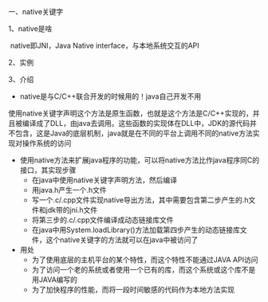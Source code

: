 一、native关键字

1、native是啥

​		native即JNI，Java Native interface，与本地系统交互的API

2、实例



3、介绍

- native是与C/C++联合开发的时候用的！java自己开发不用

​		使用native关键字声明这个方法是原生函数，也就是这个方法是C/C++实现的，并且被编译成了DLL，由java去调用。这些函数的实现体在DLL中，JDK的源代码并不包含，这是Java的底层机制，java就是在不同的平台上调用不同的native方法实现对操作系统的访问

- 使用native方法来扩展java程序的功能，可以将native方法比作java程序同C的接口，其实现步骤
  - 在java中使用native关键字声明方法，然后编译
  - 用java.h产生一个.h文件
  - 写一个.c/.cpp文件实现native导出方法，其中需要包含第二步产生的.h文件和jdk带的jni.h文件
  - 将第三步的.c/.cpp文件编译成动态链接库文件
  - 在java中用System.loadLibrary()方法加载第四步产生的动态链接库文件，这个native关键字的方法就可以在java中被访问了
- 用处
  - 为了使用底层的主机平台的某个特性，而这个特性不能通过JAVA API访问
  - 为了访问一个老的系统或者使用一个已有的库，而这个系统或这个库不是用JAVA编写的
  - 为了加快程序的性能，而将一段时间敏感的代码作为本地方法实现

